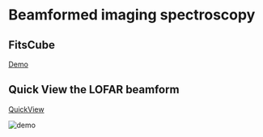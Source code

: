 # Beamformed imaging spectroscopy

## FitsCube

[Demo](demo/../../demo/demo_fitscube.ipynb)

## Quick View the LOFAR beamform

[QuickView](src\BeamformedQuickView\README.md)

![demo](https://raw.githubusercontent.com/Pjer-zhang/LOFAR_Solar/master/pro/img/demo.gif)